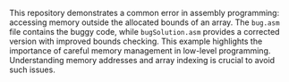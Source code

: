 This repository demonstrates a common error in assembly programming: accessing memory outside the allocated bounds of an array. The `bug.asm` file contains the buggy code, while `bugSolution.asm` provides a corrected version with improved bounds checking.  This example highlights the importance of careful memory management in low-level programming.  Understanding memory addresses and array indexing is crucial to avoid such issues.